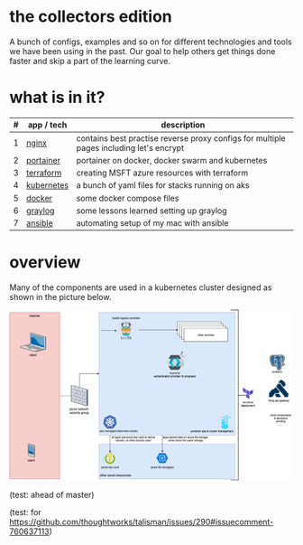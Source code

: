 # the collectors edition
A bunch of configs, examples and so on for different technologies and tools we have been using in the past. Our goal to help others get things done faster and skip a part of the learning curve.

# what is in it?

| # | app / tech  | description  |
|---|---|---|
| 1 | [nginx](001-nginx) | contains best practise reverse proxy configs for multiple pages including let's encrypt |
| 2 | [portainer](002-portainer) | portainer on docker, docker swarm and kubernetes |
| 3 | [terraform](003-terraform) | creating MSFT azure resources with terraform |
| 4 | [kubernetes](004-kubernetes) | a bunch of yaml files for stacks running on aks |
| 5 | [docker](005-docker) | some docker compose files |
| 6 | [graylog](006-graylog) | some lessons learned setting up graylog |
| 7 | [ansible](007-ansible) | automating setup of my mac with ansible |

# overview
Many of the components are used in a kubernetes cluster designed as shown in the picture below.

![architecture overview](999-documentation/architecture.png)

(test: ahead of master)

(test: for https://github.com/thoughtworks/talisman/issues/290#issuecomment-760637113)
